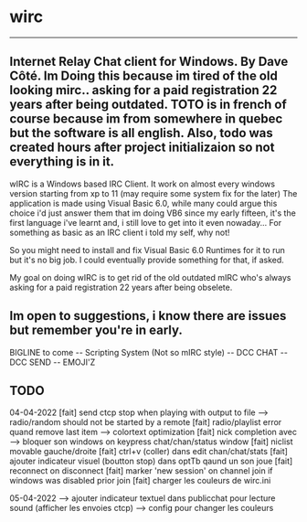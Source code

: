 # wirc
------------------
   Internet Relay Chat client for Windows. By Dave Côté.
   Im Doing this because im tired of the old looking mirc..
	 asking for a paid registration 22 years after being outdated.
	 TOTO is in french of course because im from somewhere in quebec
	 but the software is all english. Also, todo was created hours after
	 project initializaion so not everything is in it.
------------------
  wIRC is a Windows based IRC Client. It work on almost every windows version starting from xp to 11 (may require some system fix for the later) 
  The application is made using Visual Basic 6.0, while many could argue this choice i'd just answer them that im doing VB6 since my early fifteen,
  it's the first language i've learnt and, i still love to get into it even nowaday... For something as basic as an IRC client i told my self, why not!

  So you might need to install and fix Visual Basic 6.0 Runtimes for it to run but it's no big job. I could eventually provide something for that, if asked.

  My goal on doing wIRC is to get rid of the old outdated mIRC who's always asking for a paid registration 22 years after being obselete.

  Im open to suggestions, i know there are issues but remember you're in early.
------------------

BIGLINE to come
-- Scripting System (Not so mIRC style)
-- DCC CHAT
-- DCC SEND
-- EMOJI'Z 


TODO
------------
04-04-2022
[fait] send ctcp stop when playing with output to file
--> radio/random should not be started by a remote
[fait] radio/playlist error quand remove last item
--> colortext optimization
[fait] nick completion avec <tab>
--> bloquer son windows on keypress chat/chan/status window
[fait] niclist movable gauche/droite
[fait] ctrl+v (coller) dans edit chan/chat/stats
[fait] ajouter indicateur visuel (boutton stop) dans optTb qaund un son joue
[fait] reconnect on disconnect
[fait] marker 'new session' on channel join if windows was disabled prior join
[fait] charger les couleurs de wirc.ini

05-04-2022
--> ajouter indicateur textuel dans publicchat pour lecture sound (afficher les envoies ctcp)
--> config pour changer les couleurs
